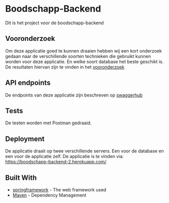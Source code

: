# Boodschapp-Backend

Dit is het project voor de boodschapp-backend

## Vooronderzoek

Om deze applicatie goed te kunnen draaien  hebben wij een kort onderzoek gedaan naar
de verschillende soorten technieken die gebruikt kunnen worden voor deze applicatie.
En welke soort database het beste geschikt is. De resultaten hiervan zijn te vinden in het 
[vooronderzoek](docs/vooronderzoek.md)

## API endpoints

De endpoints van deze applicatie zijn beschreven op [swaggerhub](https://app.swaggerhub.com/apis-docs/bbmanuputty/Groep_4_Iteratie_2/1.0.0)


## Tests

De testen worden met Postman gedraaid.

## Deployment

De applicatie draait op twee verschillende servers. Een voor de database en een voor de applicatie zelf.
De applicatie is te vinden via: https://boodschapp-backend-2.herokuapp.com/

## Built With

* [springframework](https://spring.io/) - The web framework used
* [Maven](https://maven.apache.org/) - Dependency Management

